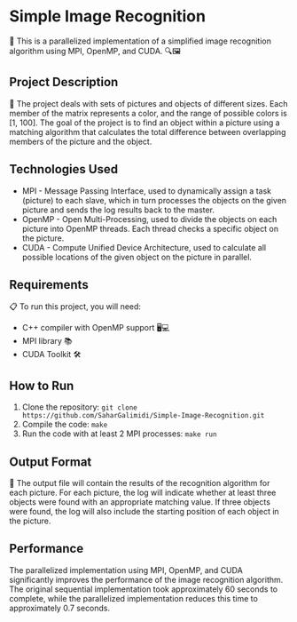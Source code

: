 <!DOCTYPE html>
<html>
<head>
</head>
<body>
	<h1>Simple Image Recognition</h1>
	<p>🌟 This is a parallelized implementation of a simplified image recognition algorithm using MPI, OpenMP, and CUDA. 🔍🖼️</p>
	<h2>Project Description</h2>
	<p>📝 The project deals with sets of pictures and objects of different sizes. Each member of the matrix represents a color, and the range of possible colors is [1, 100]. The goal of the project is to find an object within a picture using a matching algorithm that calculates the total difference between overlapping members of the picture and the object.</p>
	<h2>Technologies Used</h2>
	<ul>
		<li>MPI - Message Passing Interface, used to dynamically assign a task (picture) to each slave, which in turn processes the objects on the given picture and sends the log results back to the master.</li>
		<li>OpenMP - Open Multi-Processing, used to divide the objects on each picture into OpenMP threads. Each thread checks a specific object on the picture.</li>
		<li>CUDA - Compute Unified Device Architecture, used to calculate all possible locations of the given object on the picture in parallel.</li>
	</ul>
	<h2>Requirements</h2>
	<p>📋 To run this project, you will need:</p>
	<ul>
		<li>C++ compiler with OpenMP support 🖥️💻</li>
		<li>MPI library 📚</li>
		<li>CUDA Toolkit 🛠️</li>
	</ul>
<h2>How to Run</h2>
  <ol>
      <li>Clone the repository: <code>git clone https://github.com/SaharGalimidi/Simple-Image-Recognition.git</code></li>
      <li>Compile the code: <code>make</code></li>
      <li>Run the code with at least 2 MPI processes: <code>make run</code></li>
  </ol>
	<h2>Output Format</h2>
	<p>📄 The output file will contain the results of the recognition algorithm for each picture. For each picture, the log will indicate whether at least three objects were found with an appropriate matching value. If three objects were found, the log will also include the starting position of each object in the picture.</p>
  <h2>Performance</h2>
<p>The parallelized implementation using MPI, OpenMP, and CUDA significantly improves the performance of the image recognition algorithm. The original sequential implementation took approximately 60 seconds to complete, while the parallelized implementation reduces this time to approximately 0.7 seconds.</p>
</body>
</html>
